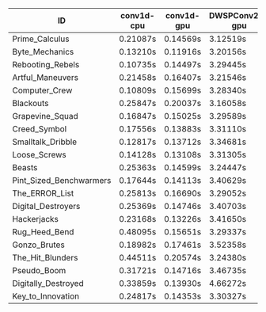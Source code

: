 |ID|conv1d-cpu|conv1d-gpu|DWSPConv2D-gpu|gemm-gpu|avg|
|-|-|-|-|-|-|
|Prime_Calculus|0.21087s|0.14569s|3.12519s|1.90663s|1.34709s|
|Byte_Mechanics|0.13210s|0.11916s|3.20156s|1.93978s|1.34815s|
|Rebooting_Rebels|0.10735s|0.14497s|3.29445s|1.88548s|1.35806s|
|Artful_Maneuvers|0.21458s|0.16407s|3.21546s|1.86564s|1.36494s|
|Computer_Crew|0.10809s|0.15699s|3.28340s|1.91385s|1.36558s|
|Blackouts|0.25847s|0.20037s|3.16058s|1.86007s|1.36987s|
|Grapevine_Squad|0.16847s|0.15025s|3.29589s|1.89344s|1.37702s|
|Creed_Symbol|0.17556s|0.13883s|3.31110s|1.91068s|1.38404s|
|Smalltalk_Dribble|0.12817s|0.13712s|3.34681s|1.94982s|1.39048s|
|Loose_Screws|0.14128s|0.13108s|3.31305s|2.00180s|1.39681s|
|Beasts|0.25363s|0.14599s|3.24447s|2.10326s|1.43684s|
|Pint_Sized_Benchwarmers|0.17644s|0.14113s|3.40629s|2.11624s|1.46003s|
|The_ERROR_List|0.25813s|0.16690s|3.29052s|2.14513s|1.46517s|
|Digital_Destroyers|0.25369s|0.14746s|3.40703s|2.10933s|1.47938s|
|Hackerjacks|0.23168s|0.13226s|3.41650s|2.15178s|1.48306s|
|Rug_Heed_Bend|0.48095s|0.15651s|3.29337s|2.06069s|1.49788s|
|Gonzo_Brutes|0.18982s|0.17461s|3.52358s|2.15537s|1.51084s|
|The_Hit_Blunders|0.44511s|0.20574s|3.24380s|2.17313s|1.51694s|
|Pseudo_Boom|0.31721s|0.14716s|3.46735s|2.15242s|1.52104s|
|Digitally_Destroyed|0.33859s|0.13930s|4.66272s|2.75576s|1.97409s|
|Key_to_Innovation|0.24817s|0.14353s|3.30327s|infs|infs|
